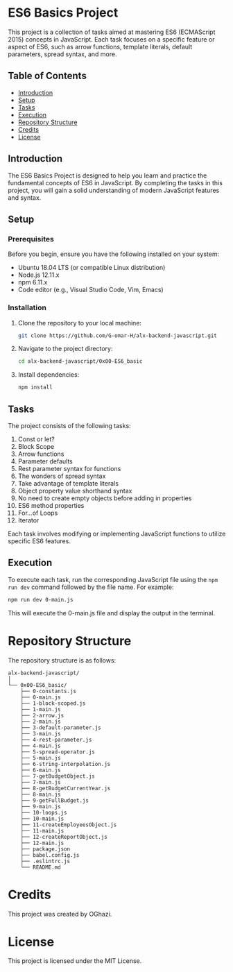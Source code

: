 # ES6 Basics Project

This project is a collection of tasks aimed at mastering ES6 (ECMAScript 2015) concepts in JavaScript. Each task focuses on a specific feature or aspect of ES6, such as arrow functions, template literals, default parameters, spread syntax, and more.

## Table of Contents

- [Introduction](#introduction)
- [Setup](#setup)
- [Tasks](#tasks)
- [Execution](#execution)
- [Repository Structure](#repository-structure)
- [Credits](#credits)
- [License](#license)

## Introduction

The ES6 Basics Project is designed to help you learn and practice the fundamental concepts of ES6 in JavaScript. By completing the tasks in this project, you will gain a solid understanding of modern JavaScript features and syntax.

## Setup

### Prerequisites

Before you begin, ensure you have the following installed on your system:

- Ubuntu 18.04 LTS (or compatible Linux distribution)
- Node.js 12.11.x
- npm 6.11.x
- Code editor (e.g., Visual Studio Code, Vim, Emacs)

### Installation

1. Clone the repository to your local machine:

    ```bash
    git clone https://github.com/G-omar-H/alx-backend-javascript.git
    ```

2. Navigate to the project directory:

    ```bash
    cd alx-backend-javascript/0x00-ES6_basic
    ```

3. Install dependencies:

    ```bash
    npm install
    ```

## Tasks

The project consists of the following tasks:

1. Const or let?
2. Block Scope
3. Arrow functions
4. Parameter defaults
5. Rest parameter syntax for functions
6. The wonders of spread syntax
7. Take advantage of template literals
8. Object property value shorthand syntax
9. No need to create empty objects before adding in properties
10. ES6 method properties
11. For...of Loops
12. Iterator

Each task involves modifying or implementing JavaScript functions to utilize specific ES6 features.

## Execution

To execute each task, run the corresponding JavaScript file using the `npm run dev` command followed by the file name. For example:

```bash
npm run dev 0-main.js
```

This will execute the 0-main.js file and display the output in the terminal.

# Repository Structure

The repository structure is as follows:

```
alx-backend-javascript/
│
└── 0x00-ES6_basic/
    ├── 0-constants.js
    ├── 0-main.js
    ├── 1-block-scoped.js
    ├── 1-main.js
    ├── 2-arrow.js
    ├── 2-main.js
    ├── 3-default-parameter.js
    ├── 3-main.js
    ├── 4-rest-parameter.js
    ├── 4-main.js
    ├── 5-spread-operator.js
    ├── 5-main.js
    ├── 6-string-interpolation.js
    ├── 6-main.js
    ├── 7-getBudgetObject.js
    ├── 7-main.js
    ├── 8-getBudgetCurrentYear.js
    ├── 8-main.js
    ├── 9-getFullBudget.js
    ├── 9-main.js
    ├── 10-loops.js
    ├── 10-main.js
    ├── 11-createEmployeesObject.js
    ├── 11-main.js
    ├── 12-createReportObject.js
    ├── 12-main.js
    ├── package.json
    ├── babel.config.js
    ├── .eslintrc.js
    └── README.md
```

# Credits

This project was created by OGhazi.

# License

This project is licensed under the MIT License.
